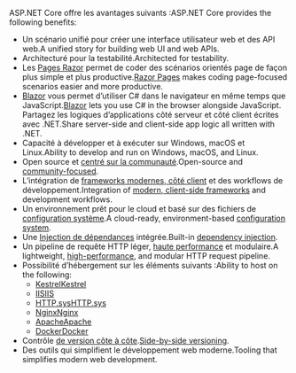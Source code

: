 <span data-ttu-id="d0fed-101">ASP.NET Core offre les avantages suivants :</span><span class="sxs-lookup"><span data-stu-id="d0fed-101">ASP.NET Core provides the following benefits:</span></span>

* <span data-ttu-id="d0fed-102">Un scénario unifié pour créer une interface utilisateur web et des API web.</span><span class="sxs-lookup"><span data-stu-id="d0fed-102">A unified story for building web UI and web APIs.</span></span>
* <span data-ttu-id="d0fed-103">Architecturé pour la testabilité.</span><span class="sxs-lookup"><span data-stu-id="d0fed-103">Architected for testability.</span></span>
* <span data-ttu-id="d0fed-104">Les [Pages Razor](xref:razor-pages/index) permet de coder des scénarios orientés page de façon plus simple et plus productive.</span><span class="sxs-lookup"><span data-stu-id="d0fed-104">[Razor Pages](xref:razor-pages/index) makes coding page-focused scenarios easier and more productive.</span></span>
* <span data-ttu-id="d0fed-105">[Blazor](xref:blazor/index) vous permet d’utiliser C# dans le navigateur en même temps que JavaScript.</span><span class="sxs-lookup"><span data-stu-id="d0fed-105">[Blazor](xref:blazor/index) lets you use C# in the browser alongside JavaScript.</span></span> <span data-ttu-id="d0fed-106">Partagez les logiques d’applications côté serveur et côté client écrites avec .NET.</span><span class="sxs-lookup"><span data-stu-id="d0fed-106">Share server-side and client-side app logic all written with .NET.</span></span>
* <span data-ttu-id="d0fed-107">Capacité à développer et à exécuter sur Windows, macOS et Linux.</span><span class="sxs-lookup"><span data-stu-id="d0fed-107">Ability to develop and run on Windows, macOS, and Linux.</span></span>
* <span data-ttu-id="d0fed-108">Open source et [centré sur la communauté](https://live.asp.net/).</span><span class="sxs-lookup"><span data-stu-id="d0fed-108">Open-source and [community-focused](https://live.asp.net/).</span></span>
* <span data-ttu-id="d0fed-109">L’intégration de [frameworks modernes, côté client](xref:blazor/index) et des workflows de développement.</span><span class="sxs-lookup"><span data-stu-id="d0fed-109">Integration of [modern, client-side frameworks](xref:blazor/index) and development workflows.</span></span>
* <span data-ttu-id="d0fed-110">Un environnement prêt pour le cloud et basé sur des fichiers de [configuration système](xref:fundamentals/configuration/index).</span><span class="sxs-lookup"><span data-stu-id="d0fed-110">A cloud-ready, environment-based [configuration system](xref:fundamentals/configuration/index).</span></span>
* <span data-ttu-id="d0fed-111">Une [Injection de dépendances](xref:fundamentals/dependency-injection) intégrée.</span><span class="sxs-lookup"><span data-stu-id="d0fed-111">Built-in [dependency injection](xref:fundamentals/dependency-injection).</span></span>
* <span data-ttu-id="d0fed-112">Un pipeline de requête HTTP léger, [haute performance](https://github.com/aspnet/benchmarks) et modulaire.</span><span class="sxs-lookup"><span data-stu-id="d0fed-112">A lightweight, [high-performance](https://github.com/aspnet/benchmarks), and modular HTTP request pipeline.</span></span>
* <span data-ttu-id="d0fed-113">Possibilité d’hébergement sur les éléments suivants :</span><span class="sxs-lookup"><span data-stu-id="d0fed-113">Ability to host on the following:</span></span>
  * [<span data-ttu-id="d0fed-114">Kestrel</span><span class="sxs-lookup"><span data-stu-id="d0fed-114">Kestrel</span></span>](xref:fundamentals/servers/kestrel)
  * [<span data-ttu-id="d0fed-115">IIS</span><span class="sxs-lookup"><span data-stu-id="d0fed-115">IIS</span></span>](xref:host-and-deploy/iis/index)
  * [<span data-ttu-id="d0fed-116">HTTP.sys</span><span class="sxs-lookup"><span data-stu-id="d0fed-116">HTTP.sys</span></span>](xref:fundamentals/servers/httpsys)
  * [<span data-ttu-id="d0fed-117">Nginx</span><span class="sxs-lookup"><span data-stu-id="d0fed-117">Nginx</span></span>](xref:host-and-deploy/linux-nginx)
  * [<span data-ttu-id="d0fed-118">Apache</span><span class="sxs-lookup"><span data-stu-id="d0fed-118">Apache</span></span>](xref:host-and-deploy/linux-apache)
  * [<span data-ttu-id="d0fed-119">Docker</span><span class="sxs-lookup"><span data-stu-id="d0fed-119">Docker</span></span>](xref:host-and-deploy/docker/index)
* <span data-ttu-id="d0fed-120">Contrôle [de version côte à côte](/dotnet/standard/choosing-core-framework-server#a-need-for-side-by-side-of-net-versions-per-application-level).</span><span class="sxs-lookup"><span data-stu-id="d0fed-120">[Side-by-side versioning](/dotnet/standard/choosing-core-framework-server#a-need-for-side-by-side-of-net-versions-per-application-level).</span></span>
* <span data-ttu-id="d0fed-121">Des outils qui simplifient le développement web moderne.</span><span class="sxs-lookup"><span data-stu-id="d0fed-121">Tooling that simplifies modern web development.</span></span>
